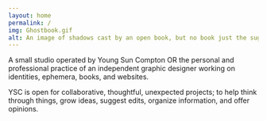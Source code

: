 ```yaml
---
layout: home
permalink: /
img: Ghostbook.gif
alt: An image of shadows cast by an open book, but no book just the suggestion of bound pages.
---
```


<!-- {% include image.html url="/img/youreader.png" target="_blank" description="" %} -->


A small studio operated by Young Sun Compton OR the personal and professional practice of an independent graphic designer working on identities, ephemera, books, and websites.


YSC is open for collaborative, thoughtful, unexpected projects; to help think through things, grow ideas, suggest edits, organize information, and offer opinions.


<!-- [Get&nbsp;in&nbsp;touch](mailto:youngsuncompton@gmail.com) I'd love to talk about your next project. -->
